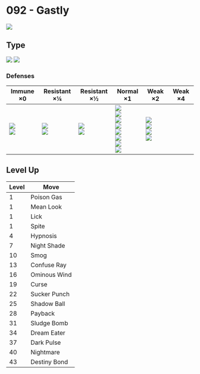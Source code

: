 # 092 - Gastly
![][092]

## Type

![][ghost]  ![][poison]

### Defenses

Immune ×0                         | Resistant ×¼                 | Resistant ×½                  | Normal ×1                                                                                                                | Weak ×2                                                       | Weak ×4 | 
---                               | ---                          | ---                           | ---                                                                                                                      | ---                                                           | ---     | 
![][normal]<br> ![][fighting]<br> | ![][poison]<br> ![][bug]<br> | ![][grass]<br> ![][fairy]<br> | ![][flying]<br> ![][rock]<br> ![][steel]<br> ![][fire]<br> ![][water]<br> ![][electric]<br> ![][ice]<br> ![][dragon]<br> | ![][ground]<br> ![][ghost]<br> ![][psychic]<br> ![][dark]<br> |         | 

## Level Up

Level | Move         | 
---   | ---          | 
1     | Poison Gas   | 
1     | Mean Look    | 
1     | Lick         | 
1     | Spite        | 
4     | Hypnosis     | 
7     | Night Shade  | 
10    | Smog         | 
13    | Confuse Ray  | 
16    | Ominous Wind | 
19    | Curse        | 
22    | Sucker Punch | 
25    | Shadow Ball  | 
28    | Payback      | 
31    | Sludge Bomb  | 
34    | Dream Eater  | 
37    | Dark Pulse   | 
40    | Nightmare    | 
43    | Destiny Bond | 

[092]: ../img/pokemon/092.png
[normal]: ../img/types/normal.png
[fire]: ../img/types/fire.png
[fighting]: ../img/types/fighting.png
[water]: ../img/types/water.png
[flying]: ../img/types/flying.png
[grass]: ../img/types/grass.png
[poison]: ../img/types/poison.png
[electric]: ../img/types/electric.png
[ground]: ../img/types/ground.png
[psychic]: ../img/types/psychic.png
[rock]: ../img/types/rock.png
[ice]: ../img/types/ice.png
[bug]: ../img/types/bug.png
[dragon]: ../img/types/dragon.png
[ghost]: ../img/types/ghost.png
[dark]: ../img/types/dark.png
[steel]: ../img/types/steel.png
[fairy]: ../img/types/fairy.png
